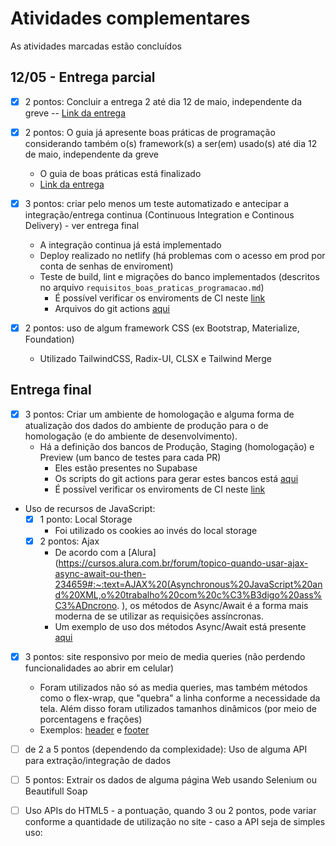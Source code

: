 # Atividades complementares

As atividades marcadas estão concluídos

## 12/05 - Entrega parcial
- [x] 2 pontos: Concluir a entrega 2 até dia 12 de maio, independente da greve -- [Link da entrega](https://github.com/prof-hasan/tp-web-eventos/commit/7378a8abb69f0793a18ccb1dd0e7e22fda18be0d)

- [x] 2 pontos: O guia já apresente boas práticas de programação considerando também o(s) framework(s) a ser(em) usado(s) até dia 12 de maio, independente da greve
  - O guia de boas práticas está finalizado
  - [Link da entrega](https://github.com/prof-hasan/tp-web-eventos/commit/7378a8abb69f0793a18ccb1dd0e7e22fda18be0d)

- [x] 3 pontos: criar pelo menos um teste automatizado e antecipar a integração/entrega continua  (Continuous Integration e Continous Delivery) - ver entrega final
  - A integração continua já está implementado
  - Deploy realizado no netlify (há problemas com o acesso em prod por conta de senhas de enviroment)
  - Teste de build, lint e migrações do banco implementados (descritos no arquivo `requisitos_boas_praticas_programacao.md`)
    - É possível verificar os enviroments de CI neste [link](https://github.com/prof-hasan/tp-web-eventos/settings/environments)
    - Arquivos do git actions [aqui](https://github.com/prof-hasan/tp-web-eventos/tree/main/.github/workflows)
  
- [x] 2 pontos: uso de algum framework CSS (ex  Bootstrap, Materialize, Foundation)
  - Utilizado TailwindCSS, Radix-UI, CLSX e Tailwind Merge

## Entrega final
- [x] 3 pontos: Criar um ambiente de homologação e alguma forma de atualização dos dados do ambiente de produção para o de homologação (e do ambiente de desenvolvimento).
  - Há a definição dos bancos de Produção, Staging (homologação) e Preview (um banco de testes para cada PR)
    - Eles estão presentes no Supabase
    - Os scripts do git actions para gerar estes bancos está [aqui](https://github.com/prof-hasan/tp-web-eventos/tree/main/.github/workflows)
    - É possível verificar os enviroments de CI neste [link](https://github.com/prof-hasan/tp-web-eventos/settings/environments)

- Uso de recursos de JavaScript:
  - [x] 1 ponto: Local Storage
    - Foi utilizado os cookies ao invés do local storage 
  - [x] 2 pontos: Ajax
    - De acordo com a [Alura](https://cursos.alura.com.br/forum/topico-quando-usar-ajax-async-await-ou-then-234659#:~:text=AJAX%20(Asynchronous%20JavaScript%20and%20XML,o%20trabalho%20com%20c%C3%B3digo%20ass%C3%ADncrono. ), os métodos de Async/Await é a forma mais moderna de se utilizar as requisições assíncronas.
    - Um exemplo de uso dos métodos Async/Await está presente [aqui](https://github.com/prof-hasan/tp-web-eventos/blob/main/packages/domain-events/src/events/data/get.ts)

- [x] 3 pontos: site responsivo por meio de media queries (não perdendo funcionalidades ao abrir em celular)
  - Foram utilizados não só as media queries, mas também métodos como o flex-wrap, que "quebra" a linha conforme a necessidade da tela. Além disso foram utilizados tamanhos dinâmicos (por meio de porcentagens e frações)
  - Exemplos: [header](https://github.com/prof-hasan/tp-web-eventos/blob/main/packages/design-system/src/organisms/headers/header-home.tsx) e [footer](https://github.com/prof-hasan/tp-web-eventos/blob/main/packages/design-system/src/organisms/footer.tsx)

- [ ] de 2 a 5 pontos (dependendo da complexidade): Uso de alguma API para extração/integração de dados

- [ ] 5 pontos: Extrair os dados de alguma página Web usando Selenium ou Beautifull Soap

- [ ] Uso APIs do HTML5 - a pontuação, quando 3 ou 2 pontos, pode variar conforme a quantidade de utilização no site - caso a API seja de simples uso:

